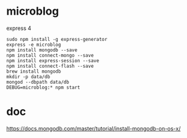 # microblog

express 4

```
sudo npm install -g express-generator
express -e microblog
npm install mongodb --save
npm install connect-mongo --save
npm install express-session --save
npm install connect-flash --save
brew install mongodb
mkdir -p data/db
mongod --dbpath data/db
DEBUG=microblog:* npm start
```

# doc
https://docs.mongodb.com/master/tutorial/install-mongodb-on-os-x/

